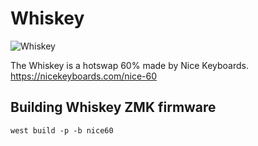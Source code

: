 # Whiskey
![Whiskey]()

The Whiskey is a hotswap 60% made by Nice Keyboards. https://nicekeyboards.com/nice-60

## Building Whiskey ZMK firmware
```
west build -p -b nice60
```
